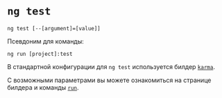 # `ng test`

```
ng test [--[argument]=[value]]
```

Псевдоним для команды:
 
```
ng run [project]:test
```

В стандартной конфигурации для `ng test` используется билдер [`karma`](../builder-karma).

С возможными параметрами вы можете ознакомиться на странице билдера и команды [`run`](../command-ng-run).
